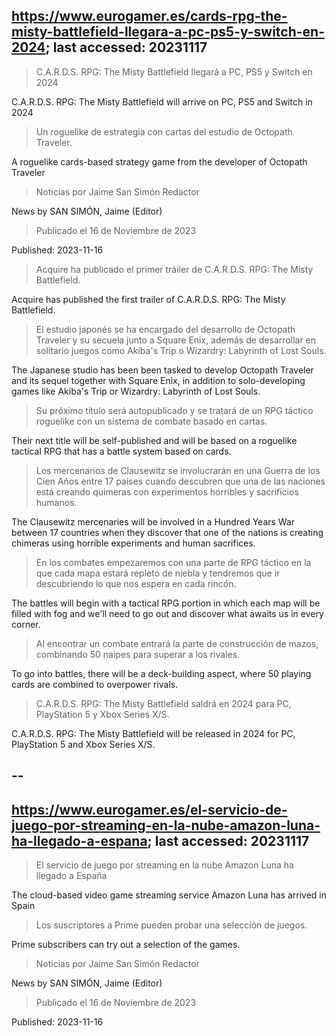 ## https://www.eurogamer.es/cards-rpg-the-misty-battlefield-llegara-a-pc-ps5-y-switch-en-2024; last accessed: 20231117

> C.A.R.D.S. RPG: The Misty Battlefield llegará a PC, PS5 y Switch en 2024

C.A.R.D.S. RPG: The Misty Battlefield will arrive on PC, PS5 and Switch in 2024

> Un roguelike de estrategia con cartas del estudio de Octopath Traveler.

A roguelike cards-based strategy game from the developer of Octopath Traveler

> Noticias por Jaime San Simón Redactor

News by SAN SIMÓN, Jaime (Editor)

> Publicado el 16 de Noviembre de 2023

Published: 2023-11-16

> Acquire ha publicado el primer tráiler de C.A.R.D.S. RPG: The Misty Battlefield.

Acquire has published the first trailer of C.A.R.D.S. RPG: The Misty Battlefield.

> El estudio japonés se ha encargado del desarrollo de Octopath Traveler y su secuela junto a Square Enix, además de desarrollar en solitario juegos como Akiba's Trip o Wizardry: Labyrinth of Lost Souls.

The Japanese studio has been been tasked to develop Octopath Traveler and its sequel together with Square Enix, in addition to solo-developing  games like Akiba's Trip or Wizardry: Labyrinth of Lost Souls.

> Su próximo título será autopublicado y se tratará de un RPG táctico roguelike con un sistema de combate basado en cartas.

Their next title will be self-published and will be based on a roguelike tactical RPG that has a battle system based on cards.

> Los mercenarios de Clausewitz se involucrarán en una Guerra de los Cien Años entre 17 países cuando descubren que una de las naciones está creando quimeras con experimentos horribles y sacrificios humanos. 

The Clausewitz mercenaries will be involved in a Hundred Years War between 17 countries when they discover that one of the nations is creating chimeras using horrible experiments and human sacrifices.

> En los combates empezaremos con una parte de RPG táctico en la que cada mapa estará repleto de niebla y tendremos que ir descubriendo lo que nos espera en cada rincón.

The battles will begin with a tactical RPG portion in which each map will be filled with fog and we'll need to go out and discover what awaits us in every corner.

> Al encontrar un combate entrará la parte de construcción de mazos, combinando 50 naipes para superar a los rivales.

To go into battles, there will be a deck-building aspect, where 50 playing cards are combined to overpower rivals.

> C.A.R.D.S. RPG: The Misty Battlefield saldrá en 2024 para PC, PlayStation 5 y Xbox Series X/S. 

C.A.R.D.S. RPG: The Misty Battlefield will be released in 2024 for PC, PlayStation 5 and Xbox Series X/S. 



## --

## https://www.eurogamer.es/el-servicio-de-juego-por-streaming-en-la-nube-amazon-luna-ha-llegado-a-espana; last accessed: 20231117

> El servicio de juego por streaming en la nube Amazon Luna ha llegado a España

The cloud-based video game streaming service Amazon Luna has arrived in Spain

> Los suscriptores a Prime pueden probar una selección de juegos.

Prime subscribers can try out a selection of the games.

> Noticias por Jaime San Simón Redactor

News by SAN SIMÓN, Jaime (Editor)

> Publicado el 16 de Noviembre de 2023

Published: 2023-11-16
